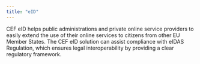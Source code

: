 ```yaml
---
title: "eID"
---
```


CEF eID helps public administrations and private online service providers to easily extend the use of their online services to citizens from other EU Member States. The CEF eID solution can assist compliance with eIDAS Regulation, which ensures legal interoperability by providing a clear regulatory framework.

